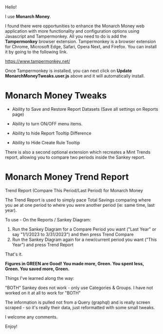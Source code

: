 Hello!

I use **Monarch Money**.  

I found there were opportunities to enhance the Monarch Money web application with more functionality and configuration options using Javascript and Tampermonkey.   All you need to do is add the **Tampermonkey** browser extension.  Tampermonkey is a browser extension for Chrome, Microsoft Edge, Safari, Opera Next, and Firefox.  You can install it by going to the following link.

https://www.tampermonkey.net/

Once Tampermonkey is installed, you can next click on **Update MonarchMoneyTweaks.user.js** above and it will automatically install.

# Monarch Money Tweaks

* Ability to Save and Restore Report Datasets (Save all settings on Reports page)
  
* Ability to turn ON/OFF menu items.

* Ability to hide Report Tooltip Difference 

* Ability to Hide Create Rule Tooltip



There is also a second optional extension which recreates a Mint Trends report, allowing you to compare two periods inside the Sankey report.

# Monarch Money Trend Report
Trend Report (Compare This Period/Last Period) for Monarch Money

The Trend Report is used to simply pace Total Savings comparing where you ae at one period to where you were another period (ie: same time, last year).

To use - On the Reports / Sankey Diagram:

1. Run the Sankey Diagram for a Compare Period you want ("Last Year" or say "1/1/2023 to 3/31/2023") and then press Trend Compare
2. Run the Sankey Diagram again for a new/current period you want ("This Year") and press Trend Report

That's it.

**Figures in GREEN are Good!   You made more, Green.  You spent less, Green.  You saved more, Green.**

Things I've learned along the way:

"BOTH" Sankey does not work - only use Categories & Groups. I have not worked on it at all to work for "BOTH"

The information is pulled not from a Query (graphql) and is really screen scraped - so it's really their data, just reformatted with some small tweaks. 

I welcome any comments.

Enjoy!
